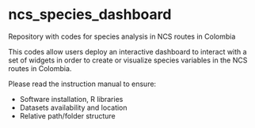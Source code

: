 # ncs_species_dashboard
Repository with codes for species analysis in NCS routes in Colombia

This codes allow users deploy an interactive dashboard to interact with a set of widgets in order to create or visualize species variables in the NCS routes in Colombia.

Please read the instruction manual to ensure:
- Software installation, R libraries
- Datasets availability and location
- Relative path/folder structure

